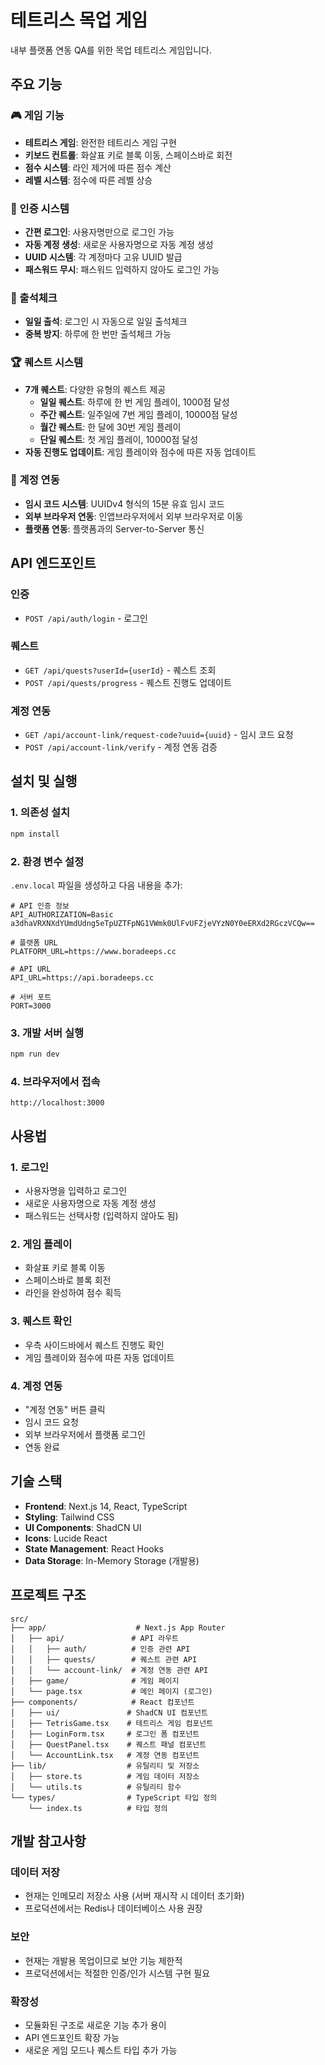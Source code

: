# 테트리스 목업 게임

내부 플랫폼 연동 QA를 위한 목업 테트리스 게임입니다.

## 주요 기능

### 🎮 게임 기능
- **테트리스 게임**: 완전한 테트리스 게임 구현
- **키보드 컨트롤**: 화살표 키로 블록 이동, 스페이스바로 회전
- **점수 시스템**: 라인 제거에 따른 점수 계산
- **레벨 시스템**: 점수에 따른 레벨 상승

### 👤 인증 시스템
- **간편 로그인**: 사용자명만으로 로그인 가능
- **자동 계정 생성**: 새로운 사용자명으로 자동 계정 생성
- **UUID 시스템**: 각 계정마다 고유 UUID 발급
- **패스워드 무시**: 패스워드 입력하지 않아도 로그인 가능

### 📅 출석체크
- **일일 출석**: 로그인 시 자동으로 일일 출석체크
- **중복 방지**: 하루에 한 번만 출석체크 가능

### 🏆 퀘스트 시스템
- **7개 퀘스트**: 다양한 유형의 퀘스트 제공
  - **일일 퀘스트**: 하루에 한 번 게임 플레이, 1000점 달성
  - **주간 퀘스트**: 일주일에 7번 게임 플레이, 10000점 달성
  - **월간 퀘스트**: 한 달에 30번 게임 플레이
  - **단일 퀘스트**: 첫 게임 플레이, 10000점 달성
- **자동 진행도 업데이트**: 게임 플레이와 점수에 따른 자동 업데이트

### 🔗 계정 연동
- **임시 코드 시스템**: UUIDv4 형식의 15분 유효 임시 코드
- **외부 브라우저 연동**: 인앱브라우저에서 외부 브라우저로 이동
- **플랫폼 연동**: 플랫폼과의 Server-to-Server 통신

## API 엔드포인트

### 인증
- `POST /api/auth/login` - 로그인

### 퀘스트
- `GET /api/quests?userId={userId}` - 퀘스트 조회
- `POST /api/quests/progress` - 퀘스트 진행도 업데이트

### 계정 연동
- `GET /api/account-link/request-code?uuid={uuid}` - 임시 코드 요청
- `POST /api/account-link/verify` - 계정 연동 검증

## 설치 및 실행

### 1. 의존성 설치
```bash
npm install
```

### 2. 환경 변수 설정
`.env.local` 파일을 생성하고 다음 내용을 추가:
```env
# API 인증 정보
API_AUTHORIZATION=Basic a3dhaVRXNXdYUmdUdng5eTpUZTFpNG1VWmk0UlFvUFZjeVYzN0Y0eERXd2RGczVCQw==

# 플랫폼 URL
PLATFORM_URL=https://www.boradeeps.cc

# API URL
API_URL=https://api.boradeeps.cc

# 서버 포트
PORT=3000
```

### 3. 개발 서버 실행
```bash
npm run dev
```

### 4. 브라우저에서 접속
```
http://localhost:3000
```

## 사용법

### 1. 로그인
- 사용자명을 입력하고 로그인
- 새로운 사용자명으로 자동 계정 생성
- 패스워드는 선택사항 (입력하지 않아도 됨)

### 2. 게임 플레이
- 화살표 키로 블록 이동
- 스페이스바로 블록 회전
- 라인을 완성하여 점수 획득

### 3. 퀘스트 확인
- 우측 사이드바에서 퀘스트 진행도 확인
- 게임 플레이와 점수에 따른 자동 업데이트

### 4. 계정 연동
- "계정 연동" 버튼 클릭
- 임시 코드 요청
- 외부 브라우저에서 플랫폼 로그인
- 연동 완료

## 기술 스택

- **Frontend**: Next.js 14, React, TypeScript
- **Styling**: Tailwind CSS
- **UI Components**: ShadCN UI
- **Icons**: Lucide React
- **State Management**: React Hooks
- **Data Storage**: In-Memory Storage (개발용)

## 프로젝트 구조

```
src/
├── app/                    # Next.js App Router
│   ├── api/               # API 라우트
│   │   ├── auth/          # 인증 관련 API
│   │   ├── quests/        # 퀘스트 관련 API
│   │   └── account-link/  # 계정 연동 관련 API
│   ├── game/              # 게임 페이지
│   └── page.tsx           # 메인 페이지 (로그인)
├── components/            # React 컴포넌트
│   ├── ui/               # ShadCN UI 컴포넌트
│   ├── TetrisGame.tsx    # 테트리스 게임 컴포넌트
│   ├── LoginForm.tsx     # 로그인 폼 컴포넌트
│   ├── QuestPanel.tsx    # 퀘스트 패널 컴포넌트
│   └── AccountLink.tsx   # 계정 연동 컴포넌트
├── lib/                  # 유틸리티 및 저장소
│   ├── store.ts          # 게임 데이터 저장소
│   └── utils.ts          # 유틸리티 함수
└── types/                # TypeScript 타입 정의
    └── index.ts          # 타입 정의
```

## 개발 참고사항

### 데이터 저장
- 현재는 인메모리 저장소 사용 (서버 재시작 시 데이터 초기화)
- 프로덕션에서는 Redis나 데이터베이스 사용 권장

### 보안
- 현재는 개발용 목업이므로 보안 기능 제한적
- 프로덕션에서는 적절한 인증/인가 시스템 구현 필요

### 확장성
- 모듈화된 구조로 새로운 기능 추가 용이
- API 엔드포인트 확장 가능
- 새로운 게임 모드나 퀘스트 타입 추가 가능
